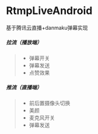 # RtmpLiveAndroid

基于腾讯云直播+danmaku弹幕实现

##### 拉流（播放端）

> * 弹幕开关
> * 弹幕发送
> * 点赞效果


##### 推流（直播端）

> * 前后置摄像头切换
> * 美颜
> * 麦克风开关
> * 弹幕发送

